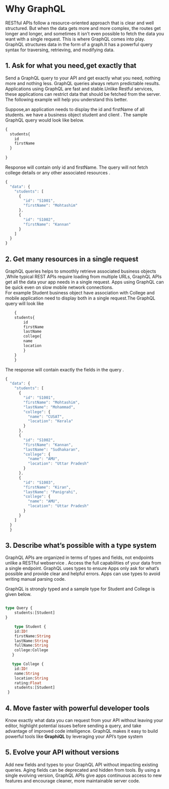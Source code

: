 
# Why GraphQL

RESTful APIs follow a resource-oriented approach that is clear and well structured. But when the data gets more and more complex, the routes get longer and longer, and sometimes it isn’t even possible to fetch the data you want with a single request. This is where GraphQL comes into play. 
GraphQL structures data in the form of a graph.It has a powerful query syntax for traversing, retrieving, and modifying data.

## 1. Ask for what you need,get exactly that

Send a GraphQL query to your API and get exactly what you need, nothing more and nothing less. GraphQL queries always return predictable results. Applications using GraphQL are fast and stable.Unlike Restful services, these applications can restrict data that should be fetched from the server. The following example will help you understand this better.

Suppose,an application needs to display the id and firstName of all students.   we have a business object student and client . The sample GraphQL query would look like below.

```javascript
{
  students{
    id
    firstName
  }
  
}

```

Response will contain only id and firstName. The query will not fetch college details or any other associated resources .

```javascript
{
  "data": {
    "students": [
      {
        "id": "S1001",
        "firstName": "Mohtashim"
      },
      {
        "id": "S1002",
        "firstName": "Kannan"
      }
    ]
  }
}

```

## 2. Get many resources in a single request

   GraphQL queries  helps to smoothly retrieve associated business objects ,While typical REST APIs require loading from multiple URLs, GraphQL APIs get all the data your app needs in a single request. Apps using GraphQL can be quick even on slow mobile network connections.  
   For example Student business object have association with College and  mobile application need to display both in a single request.The GraphQL query will look like

```javascript
    {
    students{
        id
        firstName
        lastName
        college{
        name
        location
        }
    }
    }
```

The response will contain exactly the fields in the query .

```javascript
{
  "data": {
    "students": [
      {
        "id": "S1001",
        "firstName": "Mohtashim",
        "lastName": "Mohammad",
        "college": {
          "name": "CUSAT",
          "location": "Kerala"
        }
      },
      {
        "id": "S1002",
        "firstName": "Kannan",
        "lastName": "Sudhakaran",
        "college": {
          "name": "AMU",
          "location": "Uttar Pradesh"
        }
      },
      {
        "id": "S1003",
        "firstName": "Kiran",
        "lastName": "Panigrahi",
        "college": {
          "name": "AMU",
          "location": "Uttar Pradesh"
        }
      }
    ]
  }
  }

```

## 3. Describe what’s possible with a type system

GraphQL APIs are organized in terms of types and fields, not endpoints unlike a RESTful webservice . Access the full capabilities of your data from a single endpoint. GraphQL uses types to ensure Apps only ask for what’s possible and provide clear and helpful errors. Apps can use types to avoid writing manual parsing code.

GraphQL is strongly typed and a sample type for Student and College is given below.

```graphql

type Query {
    students:[Student]
}

    type Student {
    id:ID!
    firstName:String
    lastName:String
    fullName:String
    college:College
   }

   type College {
    id:ID!
    name:String
    location:String
    rating:Float
    students:[Student]
 }


  ```

## 4. Move faster with powerful developer tools

Know exactly what data you can request from your API without leaving your editor, highlight potential issues before sending a query, and take advantage of improved code intelligence. GraphQL makes it easy to build powerful tools like **GraphiQL** by leveraging your API’s type system

## 5. Evolve your API without versions

Add new fields and types to your GraphQL API without impacting existing queries. Aging fields can be deprecated and hidden from tools. By using a single evolving version, GraphQL APIs give apps continuous access to new features and encourage cleaner, more maintainable server code.
